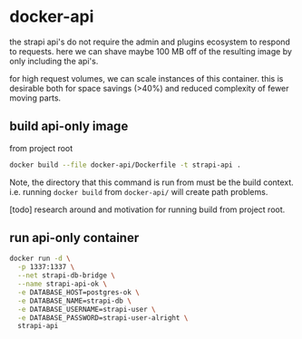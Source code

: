 # docker-api

the strapi api's do not require the admin and plugins ecosystem to respond to requests.
here we can shave maybe 100 MB off of the resulting image by only including the api's.

for high request volumes, we can scale instances of this container.
this is desirable both for space savings (>40%) and reduced complexity of fewer moving parts.

## build api-only image

from project root

```bash
docker build --file docker-api/Dockerfile -t strapi-api .
```

Note, the directory that this command is run from must be the build context.
i.e. running `docker build` from `docker-api/` will create path problems.

[todo] research around and motivation for running build from project root.

## run api-only container

```bash
docker run -d \
  -p 1337:1337 \
  --net strapi-db-bridge \
  --name strapi-api-ok \
  -e DATABASE_HOST=postgres-ok \
  -e DATABASE_NAME=strapi-db \
  -e DATABASE_USERNAME=strapi-user \
  -e DATABASE_PASSWORD=strapi-user-alright \
  strapi-api
```
